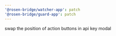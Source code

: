 ```yaml
---
'@rosen-bridge/watcher-app': patch
'@rosen-bridge/guard-app': patch
---
```


swap the position of action buttons in api key modal
